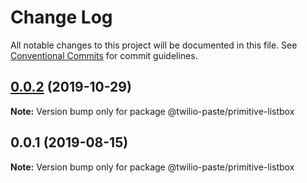 # Change Log

All notable changes to this project will be documented in this file.
See [Conventional Commits](https://conventionalcommits.org) for commit guidelines.

## [0.0.2](https://github.com/twilio-labs/paste/compare/@twilio-paste/primitive-listbox@0.0.1...@twilio-paste/primitive-listbox@0.0.2) (2019-10-29)

**Note:** Version bump only for package @twilio-paste/primitive-listbox





## 0.0.1 (2019-08-15)

**Note:** Version bump only for package @twilio-paste/primitive-listbox
